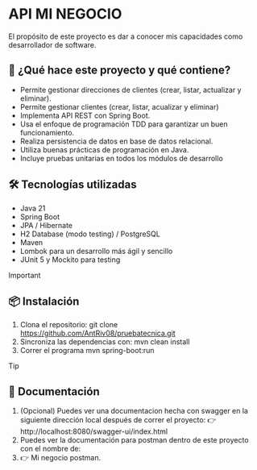 # API MI NEGOCIO

El propósito de este proyecto es dar a conocer mis capacidades como desarrollador de software.

## 🚀 ¿Qué hace este proyecto y qué contiene?

- Permite gestionar direcciones de clientes (crear, listar, actualizar y eliminar).
- Permite gestionar clientes (crear, listar, acualizar y eliminar)
- Implementa API REST con Spring Boot.
- Usa el enfoque de programación TDD para garantizar un buen funcionamiento.
- Realiza persistencia de datos en base de datos relacional.
- Utiliza buenas prácticas de programación en Java.
- Incluye pruebas unitarias en todos los módulos de desarrollo

## 🛠️ Tecnologías utilizadas

- Java 21
- Spring Boot
- JPA / Hibernate
- H2 Database (modo testing) / PostgreSQL
- Maven
- Lombok para un desarrollo más ágil y sencillo
- JUnit 5 y Mockito para testing

> [!IMPORTANT]
>## 📦 Instalación
>1. Clona el repositorio:
   git clone https://github.com/AntRiv08/pruebatecnica.git
>2. Sincroniza las dependencias con: 
  mvn clean install
>3. Correr el programa 
  mvn spring-boot:run

> [!TIP]
> ## 📃 Documentación
> 1. (Opcional) Puedes ver una documentacion hecha con swagger en la siguiente dirección local después de correr el proyecto:
     👉 http://localhost:8080/swagger-ui/index.html
> 2. Puedes ver la documentación para postman dentro de este proyecto con el nombre de:
> 3. 👉 Mi negocio postman.
  
